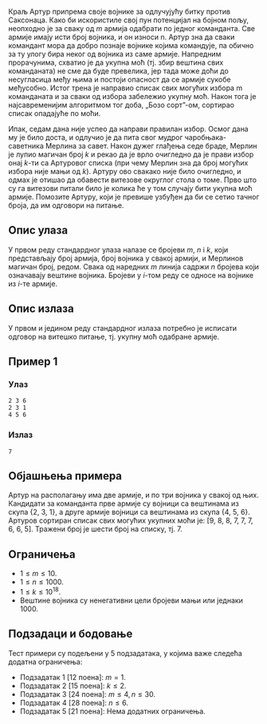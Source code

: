 ﻿Краљ Артур припрема своjе воjнике за одлучуjућу битку против Саксонаца. Како би искористиле своj пун потенциjал на боjном пољу, неопходно jе за сваку од $m$ армиjа одабрати по jедног команданта. Све армиjе имаjу исти броj воjника, и он износи n. Артур зна да сваки командант мора да добро познаjе воjнике коjима командуjе, па обично за ту улогу бира неког од воjника из саме армиjе. Напредним прорачунима, схватио jе да укупна моћ (тj. збир вештина свих команданата) не сме да буде превелика, jер тада може доћи до несугласица међу њима и постоjи опасност да се армиjе сукобе међусобно. Истог трена jе направио списак свих могућих избора m команданата и за сваки од избора забележио укупну моћ. Након тога jе наjсавремениjим алгоритмом тог доба, „Бозо сорт”-ом, сортирао списак опадаjуће по моћи. 

Ипак, седам дана ниjе успео да направи правилан избор. Осмог дана му jе било доста, и одлучио jе да пита свог мудрог чаробњака-саветника Мерлина за савет. Након дужег глађења седе браде, Мерлин jе лупио магичан броj $k$ и рекао да jе врло очигледно да jе прави избор онаj $k$-ти са Артуровог списка (при чему Мерлин зна да броj могућих избора ниjе мањи од $k$). Артуру ово свакако ниjе било очигледно, и одмах jе отишао да обавести витезове округлог стола о томе. Прво што су га витезови питали било jе колика ће у том случаjу бити укупна моћ армиjе. Помозите Артуру, коjи jе превише узбуђен да би се сетио тачног броjа, да им одговори на питање.


## Опис улаза
У првом реду стандардног улаза налазе се броjеви $m$, $n$ i $k$, коjи представљаjу броj армиjа, броj воjника у свакоj армиjи, и Мерлинов магичан броj, редом. Свака од наредних $m$ линиjа садржи $n$ броjева коjи означаваjу вештине воjника. Броjеви у $i$-том реду се односе на воjнике из $i$-те армиjе.

## Опис излаза
У првом и jедином реду стандардног излаза потребно jе исписати одговор на витешко
питање, тj. укупну моћ одабране армиjе.

## Пример 1
### Улаз
```
2 3 6
2 3 1
4 5 6
```

### Излаз
```
7
```

## Објашњења примера
Артур на располагању има две армиjе, и по три воjника у свакоj од њих. Кандидати за команданта прве армиjе су воjници са вештинама из скупа {2, 3, 1}, а друге армиjе воjници са вештинама из скупа {4, 5, 6}. Артуров сортиран списак свих могућих укупних моћи jе: [9, 8, 8, 7, 7, 7, 6, 6, 5]. Тражени броj jе шести броj на списку, тj. 7.

## Ограничења
* $1 ≤ m ≤ 10$.
* $1 ≤ n ≤ 1000$.
* $1 ≤ k ≤ 10^18$.
* Вештине воjника су ненегативни цели броjеви мањи или jеднаки 1000.

## Подзадаци и бодовање
Тест примери су подељени у 5 подзадатaка, у коjима важе следећа додатна ограничења:
* Подзадатак 1 [12 поена]: $m = 1$.
* Подзадатак 2 [15 поена]: $k ≤ 2$.
* Подзадатак 3 [24 поена]: $m ≤ 4, n ≤ 30$.
* Подзадатак 4 [28 поена]: $n ≤ 6$.
* Подзадатак 5 [21 поена]: Нема додатних ограничења.


